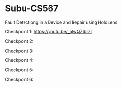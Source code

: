 # Subu-CS567

Fault Detectiong in a Device and Repair using HoloLens

Checkpoint 1:  https://youtu.be/_5twQZlbrzI

Checkpoint 2:

Checkpoint 3:

Checkpoint 4:

Checkpoint 5:

Checkpoint 6:
